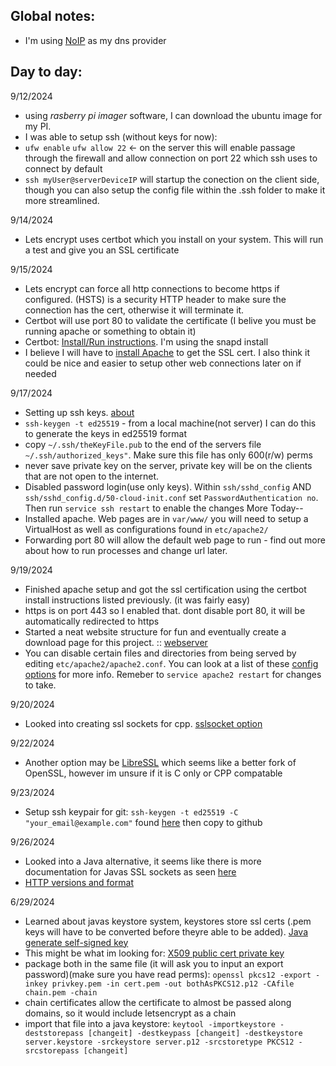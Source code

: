 ## Global notes:
- I'm using [NoIP](https://my.noip.com/dynamic-dns) as my dns provider


## Day to day:

9/12/2024
- using *rasberry pi imager* software, I can download the ubuntu image for my PI.
- I was able to setup ssh (without keys for now):
- `ufw enable` `ufw allow 22` <- on the server this will enable passage through the firewall and allow connection on port 22 which ssh uses to connect by default
- `ssh myUser@serverDeviceIP` will startup the conection on the client side, though you can also setup the config file within the .ssh folder to make it more streamlined.

9/14/2024
- Lets encrypt uses certbot which you install on your system. This will run a test and give you an SSL certificate

9/15/2024
- Lets encrypt can force all http connections to become https if configured. (HSTS) is a security HTTP header to make sure the connection has the cert, otherwise it will terminate it.
- Certbot will use port 80 to validate the certificate (I belive you must be running apache or something to obtain it)
- Certbot: [Install/Run instructions](https://www.inmotionhosting.com/support/website/ssl/lets-encrypt-ssl-ubuntu-with-certbot/#create). I'm using the snapd install
- I believe I will have to [install Apache](https://ubuntu.com/tutorials/install-and-configure-apache#1-overview) to get the SSL cert. I also think it could be nice and easier to setup other web connections later on if needed

9/17/2024
- Setting up ssh keys. [about](https://www.digitalocean.com/community/tutorials/how-to-configure-ssh-key-based-authentication-on-a-linux-server)
- `ssh-keygen -t ed25519` - from a local machine(not server) I can do this to generate the keys in ed25519 format
- copy `~/.ssh/theKeyFile.pub` to the end of the servers file `~/.ssh/authorized_keys"`. Make sure this file has only 600(r/w) perms
- never save private key on the server, private key will be on the clients that are not open to the internet.
- Disabled password login(use only keys). Within `ssh/sshd_config` AND `ssh/sshd_config.d/50-cloud-init.conf` set `PasswordAuthentication no`. Then run `service ssh restart` to enable the changes
More Today--
- Installed apache. Web pages are in `var/www/` you will need to setup a VirtualHost as well as configurations found in `etc/apache2/`
- Forwarding port 80 will allow the default web page to run - find out more about how to run processes and change url later.

9/19/2024
- Finished apache setup and got the ssl certification using the certbot install instructions listed previously. (it was fairly easy)
- https is on port 443 so I enabled that. dont disable port 80, it will be automatically redirected to https
- Started a neat website structure for fun and eventually create a download page for this project. :: [webserver](https://github.com/HoldenErnest/webserver)
- You can disable certain files and directories from being served by editing `etc/apache2/apache2.conf`. You can look at a list of these [config options](https://httpd.apache.org/docs/current/mod/core.html#directory) for more info. Remeber to `service apache2 restart` for changes to take.

9/20/2024
- Looked into creating ssl sockets for cpp. [sslsocket option](https://github.com/embeddedmz/socket-cpp)

9/22/2024
- Another option may be [LibreSSL](https://www.libressl.org/) which seems like a better fork of OpenSSL, however im unsure if it is C only or CPP compatable

9/23/2024
- Setup ssh keypair for git: `ssh-keygen -t ed25519 -C "your_email@example.com"` found [here](https://docs.github.com/en/authentication/connecting-to-github-with-ssh/generating-a-new-ssh-key-and-adding-it-to-the-ssh-agent) then copy to github

9/26/2024
- Looked into a Java alternative, it seems like there is more documentation for Javas SSL sockets as seen [here](https://docs.oracle.com/javase/10/security/sample-code-illustrating-secure-socket-connection-client-and-server.htm#JSSEC-GUID-B1060A74-9BAE-40F1-AB2B-C8D83812A4C7)
- [HTTP versions and format](https://developer.mozilla.org/en-US/docs/Web/HTTP/Basics_of_HTTP/Evolution_of_HTTP)

6/29/2024
- Learned about javas keystore system, keystores store ssl certs (.pem keys will have to be converted before theyre able to be added). [Java generate self-signed key](https://docs.oracle.com/cd/E19798-01/821-1841/gjrgy/)
- This might be what im looking for: [X509 public cert private key](https://stackoverflow.com/questions/22950226/java-how-to-make-ssl-connection-with-public-certificate-and-private-key)
- package both in the same file (it will ask you to input an export password)(make sure you have read perms): `openssl pkcs12 -export -inkey privkey.pem -in cert.pem -out bothAsPKCS12.p12 -CAfile chain.pem -chain`
- chain certificates allow the certificate to almost be passed along domains, so it would include letsencrypt as a chain
- import that file into a java keystore: `keytool -importkeystore -deststorepass [changeit] -destkeypass [changeit] -destkeystore server.keystore -srckeystore server.p12 -srcstoretype PKCS12 -srcstorepass [changeit]`
